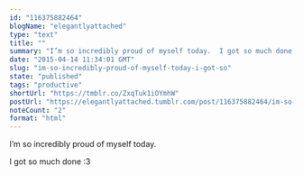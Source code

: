 ```yaml
---
id: "116375882464"
blogName: "elegantlyattached"
type: "text"
title: ""
summary: "I’m so incredibly proud of myself today.  I got so much done :3"
date: "2015-04-14 11:34:01 GMT"
slug: "im-so-incredibly-proud-of-myself-today-i-got-so"
state: "published"
tags: "productive"
shortUrl: "https://tmblr.co/ZxqTuk1iOYmhW"
postUrl: "https://elegantlyattached.tumblr.com/post/116375882464/im-so-incredibly-proud-of-myself-today-i-got-so"
noteCount: "2"
format: "html"
---
```


I’m so incredibly proud of myself today. 

I got so much done :3